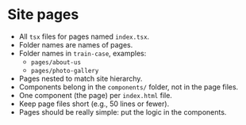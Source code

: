 # Site pages

- All `tsx` files for pages named `index.tsx`.
- Folder names are names of pages.
- Folder names in `train-case`, examples:
  - `pages/about-us`
  - `pages/photo-gallery`
- Pages nested to match site hierarchy.
- Components belong in the `components/` folder, not in the page files.
- One component (the page) per `index.html` file.
- Keep page files short (e.g., 50 lines or fewer).
- Pages should be really simple: put the logic in the components.
